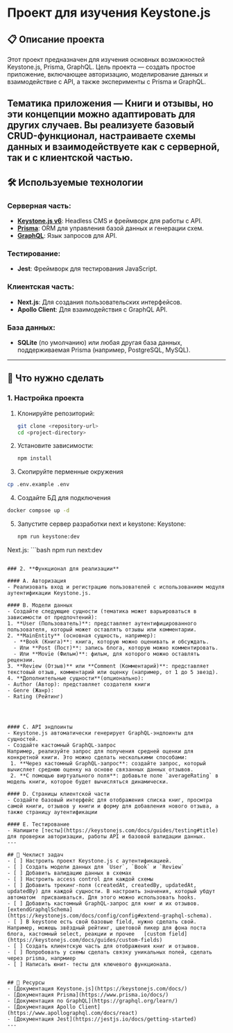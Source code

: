 # Проект для изучения Keystone.js

## 📋 Описание проекта
Этот проект предназначен для изучения основных возможностей Keystone.js, Prisma, GraphQL.  Цель проекта — создать простое приложение, включающее авторизацию, моделирование данных и взаимодействие с API, а также эксперименты с Prisma и GraphQL.

Тематика приложения — **Книги и отзывы**, но эти концепции можно адаптировать для других случаев. Вы реализуете базовый CRUD-функционал, настраиваете схемы данных и взаимодействуете как с серверной, так и с клиентской частью.
---

## 🛠️ Используемые технологии

### Серверная часть:
- **[Keystone.js v6](https://keystonejs.com/)**: Headless CMS и фреймворк для работы с API.
- **[Prisma](https://www.prisma.io/)**: ORM для управления базой данных и генерации схем.
- **[GraphQL](https://graphql.org/)**: Язык запросов для API.

### Тестирование:
- **Jest**: Фреймворк для тестирования JavaScript.

### Клиентская часть:
- **Next.js**: Для создания пользовательских интерфейсов.
- **Apollo Client**: Для взаимодействия с GraphQL API.

### База данных:
- **SQLite** (по умолчанию) или любая другая база данных, поддерживаемая Prisma (например, PostgreSQL, MySQL).
---

## 🚀 Что нужно сделать

### 1. **Настройка проекта**
1. Клонируйте репозиторий:
   ```bash
   git clone <repository-url>
   cd <project-directory>
   ```
2. Установите зависимости:
   ```bash
   npm install
   ```
3. Скопируйте перменные окружения
  ```bash
  cp .env.example .env
  ```

4. Создайте БД для подключения
```bash
docker compsoe up -d 
```
5. Запустите сервер разработки next и keystone:
Keystone:
   ```bash
   npm run keystone:dev
   ```

Next.js:
      ```bash
   npm run next:dev
   ```

### 2. **Функционал для реализации**

#### A. Авторизация
- Реализовать вход и регистрацию пользователей с использованием модуля аутентификации Keystone.js.

#### B. Модели данных
- Создайте следующие сущности (тематика может варьироваться в зависимости от предпочтений):
  1. **User (Пользователь)**: представляет аутентифицированного пользователя, который может оставлять отзывы или комментарии.
  2. **MainEntity** (основная сущность, например):
     - **Book (Книга)**: книга, которую можно оценивать и обсуждать.
     - Или **Post (Пост)**: запись блога, которую можно комментировать.
     - Или **Movie (Фильм)**: фильм, для которого можно оставлять рецензии.
  3. **Review (Отзыв)** или **Comment (Комментарий)**: представляет текстовый отзыв, комментарий или оценку (например, от 1 до 5 звезд).
  4. **Дополнительные сущности**(опционально): 
   - Author (Автор): представляет создателя книги
   - Genre (Жанр): 
   - Rating (Рейтинг)




#### C. API эндпоинты
- Keystone.js автоматически генерирует GraphQL-эндпоинты для сущностей.
- Создайте кастомный GraphQL-запрос
Например, реализуйте запрос для получения средней оценки для конкретной книги. Это можно сделать несколькими способами:
    1. **Через кастомный GraphQL-запрос**: создайте запрос, который вычисляет среднюю оценку на основе связанных данных отзывов.
    2. **С помощью виртуального поля**: добавьте поле `averageRating` в модель книги, которое будет вычисляться динамически.

#### D. Страницы клиентской части
- Создайте базовый интерфейс для отображения списка книг, просмтра самой книги, отзывов у книги и форму для добавления нового отзыва, а также страницу аутентификации

#### E. Тестирование
- Напишите [тесты](https://keystonejs.com/docs/guides/testing#title) для проверки авторизации, работы API и базовой валидации данных.
---

## 📌 Чеклист задач
- [ ] Настроить проект Keystone.js с аутентификацией.
- [ ] Создать модели данных для `User`, `Book` и `Review`
- [ ] Добавить валидацию данных в схемах
- [ ] Настроить access control для каждой схемы
- [ ] Добавить трекинг-поля (createdAt, createdBy, updatedAt, updatedBy) для каждой сущности. B настроить значения, который убдут автоматом  присваиваться. Для этого можно использовать hooks.
- [ ] Добавить кастомный GraphQL-запрос для книг и их отзывов. [extendGraphqlSchema](https://keystonejs.com/docs/config/config#extend-graphql-schema).
- [ ] В keystone есть свой базовые field, нужно сделать свой. Например, можешь звёздный рейтинг, цветовой пикер для фона поста блога, кастомный select, реакции и прочее   [custom field](https://keystonejs.com/docs/guides/custom-fields)
- [ ] Создать клиентскую часть для отображения книг и отзывов.
- [ ] Попробовать у схемы сделать связку уникальных полей, сделать через prisma, напрмиер
- [ ] Написать юнит- тесты для ключевого функционала.


## 📖 Ресурсы
- [Документация Keystone.js](https://keystonejs.com/docs/)
- [Документация Prisma](https://www.prisma.io/docs/)
- [Документация по GraphQL](https://graphql.org/learn/)
- [Документация Apollo Client](https://www.apollographql.com/docs/react)
- [Документация Jest](https://jestjs.io/docs/getting-started)
---


